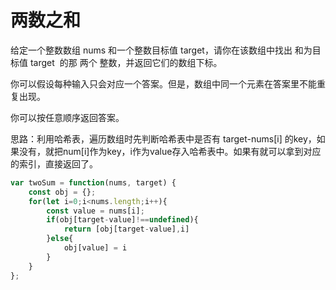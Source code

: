# 两数之和

给定一个整数数组 nums 和一个整数目标值 target，请你在该数组中找出 和为目标值 target  的那 两个 整数，并返回它们的数组下标。

你可以假设每种输入只会对应一个答案。但是，数组中同一个元素在答案里不能重复出现。

你可以按任意顺序返回答案。


思路：利用哈希表，遍历数组时先判断哈希表中是否有 target-nums[i] 的key，如果没有，就把num[i]作为key，i作为value存入哈希表中。如果有就可以拿到对应的索引，直接返回了。

```js
var twoSum = function(nums, target) {
    const obj = {};
    for(let i=0;i<nums.length;i++){
        const value = nums[i];
        if(obj[target-value]!==undefined){
            return [obj[target-value],i]
        }else{
            obj[value] = i
        }
    }
};
```
